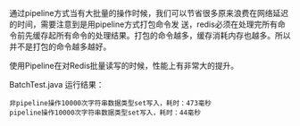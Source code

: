通过pipeline方式当有大批量的操作时候，我们可以节省很多原来浪费在网络延迟的时间，需要注意到是用pipeline方式打包命令发 送，redis必须在处理完所有命令前先缓存起所有命令的处理结果。打包的命令越多，缓存消耗内存也越多。所以并不是打包的命令越多越好。

使用Pipeline在对Redis批量读写的时候，性能上有非常大的提升。



BatchTest.java 运行结果：
```
非pipeline操作10000次字符串数据类型set写入，耗时：473毫秒
pipeline操作10000次字符串数据类型set写入，耗时：44毫秒
```